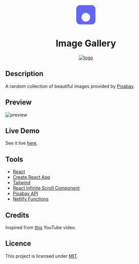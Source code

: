 <p align="center">
  <a href="https://an-image-gallery.netlify.app">
    <img alt="logo" src="public/logo.svg" width="60" />
  </a>
</p>
<h1 align="center">
  Image Gallery
</h1>

<p align="center"><a href="https://app.netlify.com/sites/an-image-gallery/deploys"><img alt="logo" src="https://api.netlify.com/api/v1/badges/c72c1fcd-c167-4d57-98cc-bfe7d819b2a9/deploy-status" width="60" /></a></p>

## Description

A random collection of beautiful images provided by [Pixabay](https://pixabay.com).

## Preview

![preview](https://user-images.githubusercontent.com/48406108/120775387-c6463200-c540-11eb-92d6-d1928d54dc1e.gif)

## Live Demo

See it live [here](https://an-image-gallery.netlify.app).

## Tools

- [React](https://reactjs.org)
- [Create React App](https://create-react-app.dev)
- [Tailwind](https://tailwindcss.com)
- [React Infinite Scroll Component](https://github.com/ankeetmaini/react-infinite-scroll-component)
- [Pixabay API](https://pixabay.com/api/docs)
- [Netlify Functions](https://www.netlify.com/products/functions)

## Credits

Inspired from [this](https://youtu.be/FiGmAI5e91M) YouTube video.

## Licence

This project is licensed under [MIT](https://choosealicense.com/licenses/mit).
